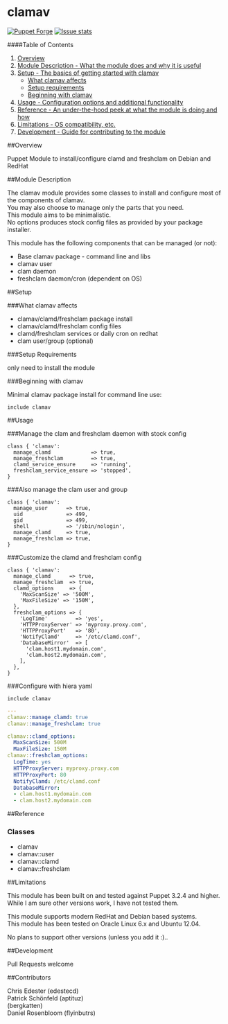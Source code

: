 clamav
=============

[![Puppet Forge](http://img.shields.io/puppetforge/v/edestecd/clamav.svg)](https://forge.puppetlabs.com/edestecd/clamav)
[![Issue stats](http://issuestats.com/github/edestecd/puppet-clamav/badge/pr?style=flat)](http://issuestats.com/github/edestecd/puppet-clamav)

####Table of Contents

1. [Overview](#overview)
2. [Module Description - What the module does and why it is useful](#module-description)
3. [Setup - The basics of getting started with clamav](#setup)
    * [What clamav affects](#what-clamav-affects)
    * [Setup requirements](#setup-requirements)
    * [Beginning with clamav](#beginning-with-clamav)
4. [Usage - Configuration options and additional functionality](#usage)
5. [Reference - An under-the-hood peek at what the module is doing and how](#reference)
5. [Limitations - OS compatibility, etc.](#limitations)
6. [Development - Guide for contributing to the module](#development)

##Overview

Puppet Module to install/configure clamd and freshclam on Debian and RedHat

##Module Description

The clamav module provides some classes to install and configure most of the components of clamav.  
You may also choose to manage only the parts that you need.  
This module aims to be minimalistic.  
No options produces stock config files as provided by your package installer.

This module has the following components that can be managed (or not):
* Base clamav package - command line and libs
* clamav user
* clam daemon
* freshclam daemon/cron (dependent on OS)

##Setup

###What clamav affects

* clamav/clamd/freshclam package install
* clamav/clamd/freshclam config files
* clamd/freshclam services or daily cron on redhat
* clam user/group (optional)

###Setup Requirements

only need to install the module

###Beginning with clamav

Minimal clamav package install for command line use:

```puppet
include clamav
```

##Usage

###Manage the clam and freshclam daemon with stock config

```puppet
class { 'clamav':
  manage_clamd             => true,
  manage_freshclam         => true,
  clamd_service_ensure     => 'running',
  freshclam_service_ensure => 'stopped',
}
```

###Also manage the clam user and group

```puppet
class { 'clamav':
  manage_user      => true,
  uid              => 499,
  gid              => 499,
  shell            => '/sbin/nologin',
  manage_clamd     => true,
  manage_freshclam => true,
}
```

###Customize the clamd and freshclam config

```puppet
class { 'clamav':
  manage_clamd      => true,
  manage_freshclam  => true,
  clamd_options     => {
    'MaxScanSize' => '500M',
    'MaxFileSize' => '150M',
  },
  freshclam_options => {
    'LogTime'         => 'yes',
    'HTTPProxyServer' => 'myproxy.proxy.com',
    'HTTPProxyPort'   => '80',
    'NotifyClamd'     => '/etc/clamd.conf',
    'DatabaseMirror'  => [
      'clam.host1.mydomain.com',
      'clam.host2.mydomain.com',
    ],
  },
}
```

###Configure with hiera yaml

```puppet
include clamav
```
```yaml
---
clamav::manage_clamd: true
clamav::manage_freshclam: true

clamav::clamd_options:
  MaxScanSize: 500M
  MaxFileSize: 150M
clamav::freshclam_options:
  LogTime: yes
  HTTPProxyServer: myproxy.proxy.com
  HTTPProxyPort: 80
  NotifyClamd: /etc/clamd.conf
  DatabaseMirror:
  - clam.host1.mydomain.com
  - clam.host2.mydomain.com
```

##Reference

### Classes

* clamav
* clamav::user
* clamav::clamd
* clamav::freshclam

##Limitations

This module has been built on and tested against Puppet 3.2.4 and higher.  
While I am sure other versions work, I have not tested them.

This module supports modern RedHat and Debian based systems.  
This module has been tested on Oracle Linux 6.x and Ubuntu 12.04.

No plans to support other versions (unless you add it :)..

##Development

Pull Requests welcome

##Contributors

Chris Edester (edestecd)  
Patrick Schönfeld (aptituz)  
(bergkatten)  
Daniel Rosenbloom (flyinbutrs)

